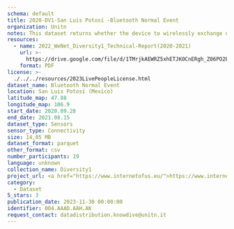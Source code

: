 ```yaml
---
schema: default
title: 2020-DV1-San Luis Potosí -Bluetooth Normal Event
organization: Unitn
notes: This dataset returns whether the device to wirelessly exchange data with other Bluetooth devices. It is part of Wenet Diversity 1 data collection, which contains data about the everyday life activities of students coming from 8 different universities located in China, Denmark, India, Italy, Mexico, Mongolia, Paraguay and UK. The data were collected via questionnaires, data coming from 27 smartphone sensors associated to thousand self-reported annotations over a period of 4 weeks.
resources:
  - name: 2022_WeNet_Diversity1_Technical-Report(2020-2021)
    url: >-
      https://drive.google.com/file/d/1TMrjkAEWRZ5xhETJKOCnERgh_Z06PO2E/view?usp=drive_link
    format: PDF
license: >-
  ./../../resources/2023LivePeopleLicense.html
dataset_name: Bluetooth Normal Event
location: San Luis Potosí (Mexico)
latitude_map: 47.88
longitude_map: 106.9
start_date: 2020.09.28
end_date: 2021.08.15
dataset_type: Sensors
sensor_type: Connectivity
size: 14,05 MB
dataset_format: parquet
other_format: csv
number_participants: 19
language: unknown
collection_name: Diversity1
project_url: <a href="https://www.internetofus.eu/">https://www.internetofus.eu/</a>
category:
  - Dataset
5_stars: 3
publication_date: 2023-11-30 00:00:00
identifier: 004.AAAD.AAH.AK
request_contact: datadistribution.knowdive@unitn.it
---
```

